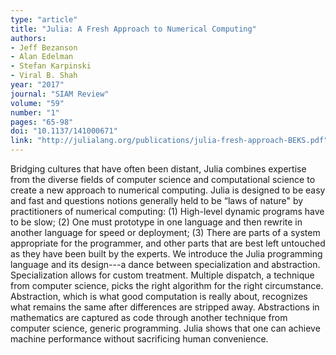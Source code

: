 ```yaml
---
type: "article"
title: "Julia: A Fresh Approach to Numerical Computing"
authors:
- Jeff Bezanson
- Alan Edelman
- Stefan Karpinski
- Viral B. Shah
year: "2017"
journal: "SIAM Review"
volume: "59"
number: "1"
pages: "65-98"
doi: "10.1137/141000671"
link: "http://julialang.org/publications/julia-fresh-approach-BEKS.pdf"
---
```

Bridging cultures that have often been distant, Julia combines expertise from the diverse fields of computer science and computational science to create a new approach to numerical computing. Julia is designed to be easy and fast and questions notions generally held to be “laws of nature" by practitioners of numerical computing: (1) High-level dynamic programs have to be slow; (2) One must prototype in one language and then rewrite in another language for speed or deployment; (3) There are parts of a system appropriate for the programmer, and other parts that are best left untouched as they have been built by the experts. We introduce the Julia programming language and its design---a dance between specialization and abstraction. Specialization allows for custom treatment. Multiple dispatch, a technique from computer science, picks the right algorithm for the right circumstance. Abstraction, which is what good computation is really about, recognizes what remains the same after differences are stripped away. Abstractions in mathematics are captured as code through another technique from computer science, generic programming. Julia shows that one can achieve machine performance without sacrificing human convenience.